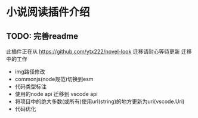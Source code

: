 # 小说阅读插件介绍
## TODO: 完善readme
此插件正在从 https://github.com/ytx222/novel-look 迁移请耐心等待更新
迁移中的工作
- img路径修改
- commonjs(node规范)切换到esm
- 代码类型标注
- 使用的node api 迁移到 vscode api
- 将项目中的绝大多数(或所有)使用url(string)的地方更新为uri(vscode.Uri)
- 代码优化
